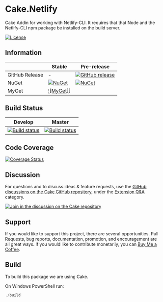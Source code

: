 # Cake.Netlify

Cake Addin for working with Netlify-CLI. It requires that that Node and the Netlify-CLI npm package be installed on the build server.  

[![License](http://img.shields.io/:license-apache-blue.svg)](https://github.com/phillipsj/Cake.Netlify/blob/master/LICENSE)

## Information

| | Stable | Pre-release |
|---|---|---|
|GitHub Release|-|[![GitHub release](https://img.shields.io/github/release/Cake.Netlify/Cake.Netlify.svg)](https://github.com/phillipsj/Cake.CsvHelper/releases/latest)|
|NuGet|[![NuGet](https://img.shields.io/nuget/v/Cake.Netlify.svg)](https://www.nuget.org/packages/Cake.Netlify)|[![NuGet](https://img.shields.io/nuget/vpre/Cake.Netlify.svg)](https://www.nuget.org/packages/Cake.Netlify)|
|MyGet|[![MyGet]](https://www.myget.org/BuildSource/Badge/beta-cake-addins?identifier=3b80850f-4b4f-480a-88bb-b0095d4d0a76)]

## Build Status

|Develop|Master|
|:--:|:--:|
|[![Build status](https://ci.appveyor.com/api/projects/status/k68c22sa0um8an29?svg=true)](https://ci.appveyor.com/project/phillipsj/cake-netlify/branch/develop)|[![Build status](https://ci.appveyor.com/api/projects/status/k68c22sa0um8an29/branch/develop?svg=true)](https://ci.appveyor.com/project/phillipsj/cake-netlify/branch/master)|

## Code Coverage

[![Coverage Status](https://coveralls.io/repos/github/Cake.Netlify/Cake.Netlify/badge.svg?branch=develop)](https://coveralls.io/github/phillipsj/Cake.Netlify?branch=develop)

## Discussion

For questions and to discuss ideas & feature requests, use the [GitHub discussions on the Cake GitHub repository](https://github.com/cake-build/cake/discussions), under the [Extension Q&A](https://github.com/cake-build/cake/discussions/categories/extension-q-a) category.

[![Join in the discussion on the Cake repository](https://img.shields.io/badge/GitHub-Discussions-green?logo=github)](https://github.com/cake-build/cake/discussions)

## Support

If you would like to support this project, there are several opportunities. Pull Requests, bug reports, documentation, promotion, and encouragement are all great ways. If you would like to contribute monetarily, you can [Buy Me a Coffee](https://www.buymeacoffee.com/aQPnJ73O8).

## Build

To build this package we are using Cake.

On Windows PowerShell run:

```powershell
./build
```
